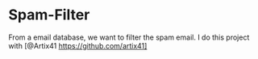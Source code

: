 # Spam-Filter
From a email database, we want to filter the spam email. I do this project with [@Artix41 https://github.com/artix41]
